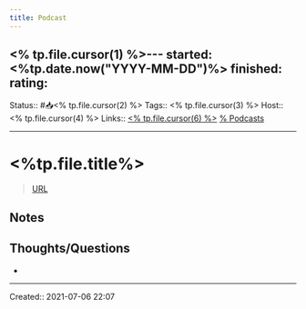 ```yaml
---
title: Podcast
---
```

<% tp.file.cursor(1) %>---
started: <%tp.date.now("YYYY-MM-DD")%>
finished:
rating: 
---
Status:: #📥<% tp.file.cursor(2) %>
Tags:: <% tp.file.cursor(3) %>
Host:: <% tp.file.cursor(4) %>
Links:: [<% tp.file.cursor(6) %>](None) [% Podcasts](out/-podcasts.md)
___
# <%tp.file.title%>
> [URL](<% tp.file.cursor(7) %>)

## Notes

## Thoughts/Questions
- 
___

Created:: 2021-07-06 22:07
